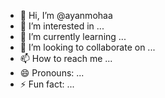- 👋 Hi, I’m @ayanmohaa
- 👀 I’m interested in ...
- 🌱 I’m currently learning ...
- 💞️ I’m looking to collaborate on ...
- 📫 How to reach me ...
- 😄 Pronouns: ...
- ⚡ Fun fact: ...

<!---
ayanmohaa/ayanmohaa is a ✨ special ✨ repository because its `README.md` (this file) appears on your GitHub profile.
You can click the Preview link to take a look at your changes.
--->
